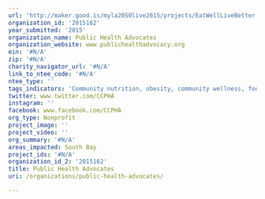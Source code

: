 ```yaml
---
url: 'http://maker.good.is/myla2050live2015/projects/EatWellLiveBetter.html'
organization_id: '2015162'
year_submitted: '2015'
organization_name: Public Health Advocates
organization_website: www.publichealthadvocacy.org
ein: '#N/A'
zip: '#N/A'
charity_navigator_url: '#N/A'
link_to_ntee_code: '#N/A'
ntee_type: ''
tags_indicators: 'Community nutrition, obesity, community wellness, food accessibility'
twitter: www.twitter.com/CCPHA
instagram: ''
facebook: www.facebook.com/CCPHA
org_type: Nonprofit
project_image: ''
project_video: ''
org_summary: '#N/A'
areas_impacted: South Bay
project_ids: '#N/A'
organization_id_2: '2015162'
title: Public Health Advocates
uri: /organizations/public-health-advocates/

---
```

